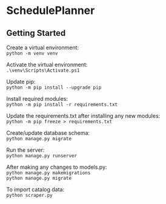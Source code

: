 # SchedulePlanner

## Getting Started

Create a virtual environment:  
`python -m venv venv`

Activate the virtual environment:  
`.\venv\Scripts\Activate.ps1`

Update pip:  
`python -m pip install --upgrade pip`

Install required modules:  
`python -m pip install -r requirements.txt`

Update the requirements.txt after installing any new modules:  
`python -m pip freeze > requirements.txt`

Create/update database schema:  
`python manage.py migrate`

Run the server:  
`python manage.py runserver`

After making any changes to models.py:  
`python manage.py makemigrations`  
`python manage.py migrate`

To import catalog data:  
`python scraper.py`
